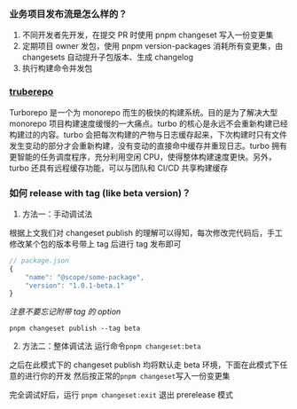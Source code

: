 ### 业务项目发布流是怎么样的？

1. 不同开发者先开发，在提交 PR 时使用 pnpm changeset 写入一份变更集
2. 定期项目 owner 发包，使用 pnpm version-packages 消耗所有变更集，由 changesets 自动提升子包版本、生成 changelog
3. 执行构建命令并发包

### [truberepo](https://turborepo.org/)

Turborepo 是一个为 monorepo 而生的极快的构建系统。目的是为了解决大型 monorepo 项目构建速度缓慢的一大痛点。turbo 的核心是永远不会重新构建已经构建过的内容。turbo 会把每次构建的产物与日志缓存起来，下次构建时只有文件发生变动的部分才会重新构建，没有变动的直接命中缓存并重现日志。turbo 拥有更智能的任务调度程序，充分利用空闲 CPU，使得整体构建速度更快。另外，turbo 还具有远程缓存功能，可以与团队和 CI/CD 共享构建缓存

### 如何 release with tag (like beta version)？

1. 方法一：手动调试法

根据上文我们对 changeset publish 的理解可以得知，每次修改完代码后，手工修改某个包的版本号带上 tag 后进行 tag 发布即可

```js
// package.json
{
    "name": "@scope/some-package",
    "version": "1.0.1-beta.1"
}
```

_注意不要忘记附带 tag 的 option_

`pnpm changeset publish --tag beta`

2. 方法二：整体调试法
   运行命令`pnpm changeset:beta`

之后在此模式下的 changeset publish 均将默认走 beta 环境，下面在此模式下任意的进行你的开发
然后按正常的`pnpm changeset`写入一份变更集

完全调试好后，运行 `pnpm changeset:exit` 退出 prerelease 模式
